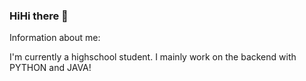 ### HiHi there 👋

Information about me: 

I'm currently a highschool student. 
I mainly work on the backend with PYTHON and JAVA!
